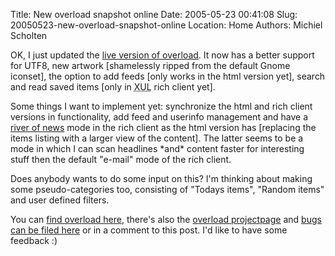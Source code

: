 Title: New overload snapshot online
Date: 2005-05-23 00:41:08
Slug: 20050523-new-overload-snapshot-online
Location: Home
Authors: Michiel Scholten

<p>OK, I just updated the <a href="/overload/">live version of overload</a>. It now has a better support for UTF8, new artwork [shamelessly ripped from the default Gnome iconset], the option to add feeds [only works in the html version yet], search and read saved items [only in <acronym title="eXtensible User-interface Language">XUL</acronym> rich client yet].</p>

<p>Some things I want to implement yet: synchronize the html and rich client versions in functionality, add feed and userinfo management and have a <a href="http://www.reallysimplesyndication.com/riverOfNews">river of news</a> mode in the rich client as the html version has [replacing the items listing with a larger view of the content]. The latter seems to be a mode in which I can scan headlines *and* content faster for interesting stuff then the default "e-mail" mode of the rich client.</p>

<p>Does anybody wants to do some input on this? I'm thinking about making some pseudo-categories too, consisting of "Todays items", "Random items" and user defined filters.</p>

<p>You can <a href="/overload/">find overload here</a>, there's also the <a href="/page/html/overload/">overload projectpage</a> and <a href="/bugs/">bugs can be filed here</a> or in a comment to this post. I'd like to have some feedback :)</p>